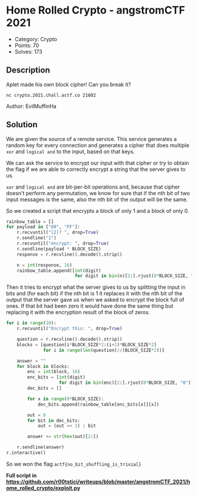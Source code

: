 # Home Rolled Crypto - angstromCTF 2021

- Category: Crypto
- Points: 70
- Solves: 173

## Description
Aplet made his own block cipher! Can you break it?

`nc crypto.2021.chall.actf.co 21602`

Author: EvilMuffinHa

## Solution

We are given the source of a remote service. This service generates a random key for every connection and generates a cipher that does multiple `xor` and `logical and` to the input, based on that keys.

We can ask the service to encrypt our input with that cipher or try to obtain the flag if we are able to correctly encrypt a string that the server gives to us.

`xor` and `logical and` are bit-per-bit operations and, because that cipher doesn't perform any permutation, we know for sure that if the nth bit of two input messages is the same, also the nth bit of the output will be the same.

So we created a script that encrypts a block of only 1 and a block of only 0.

```python
rainbow_table = []
for payload in ["00", "FF"]:
    r.recvuntil("[2]? ", drop=True)
    r.sendline("1")
    r.recvuntil("encrypt: ", drop=True)
    r.sendline(payload * BLOCK_SIZE)
    response = r.recvline().decode().strip()

    n = int(response, 16)
    rainbow_table.append([int(digit)
                          for digit in bin(n)[2:].rjust(8*BLOCK_SIZE, "0")])
```

Then it tries to encrypt what the server gives to us by splitting the input in bits and (for each bit) if the nth bit is 1 it replaces it with the nth bit of the output that the server gave us when we asked to encrypt the block full of ones. If that bit had been zero it would have done the same thing but replacing it with the encryption result of the block of zeros.

```python
for i in range(10):
    r.recvuntil("Encrypt this: ", drop=True)

    question = r.recvline().decode().strip()
    blocks = [question[i*BLOCK_SIZE*2:(i+1)*BLOCK_SIZE*2]
              for i in range(len(question)//(BLOCK_SIZE*2))]

    answer = ""
    for block in blocks:
        enc = int(block, 16)
        enc_bits = [int(digit)
                    for digit in bin(enc)[2:].rjust(8*BLOCK_SIZE, "0")]
        dec_bits = []

        for x in range(8*BLOCK_SIZE):
            dec_bits.append(rainbow_table[enc_bits[x]][x])

        out = 0
        for bit in dec_bits:
            out = (out << 1) | bit

        answer += str(hex(out)[2:])

    r.sendline(answer)
r.interactive()
```

So we won the flag `actf{no_bit_shuffling_is_trivial}`

**Full script in https://github.com/r00tstici/writeups/blob/master/angstromCTF_2021/home_rolled_crypto/exploit.py**
